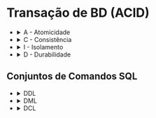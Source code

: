 <h1>Transação de BD (ACID)</h1>
<ul>
    <li>
        <details>
            <summary>A - Atomicidade</summary>
            <p>Seria a garantia de que a transação será feita totalmente ou não será feita. Nesse caso, a transação não é feita “pela metade”. Se por ventura uma operação da transação falhar, consequentemente, toda a transação falhará.</p>
        </details>
    </li>
    <li>
        <details>
            <summary>C - Consistência</summary>
            <p>Seria a proteção da integridade dos dados. Ou seja, se um banco de dados fizer uma operação que não seja válida, o processo será impedido e retornará para o estado inicial do processo.</p>
        </details>
    </li>
    <li>
        <details>
            <summary>I - Isolamento</summary>
            <p>A capacidade de isolamento seria o fato de uma transação não “atrapalhar” a outra e ocorrer de forma isolada, garantindo que sejam feitas de forma individual.</p>
        </details>
    </li>
    <li>
        <details>
            <summary>D - Durabilidade</summary>
            <p>Seria a preservação dos dados após as operações terem sido realizadas. Ou seja, uma vez que uma transação for efetuada, ela permanecerá dessa forma, mesmo que ocorram problemas graves no sistema, sem precisar de retrabalho.</p>
        </details>
    </li>
</ul>
<h2>Conjuntos de Comandos SQL</h2>
<ul>
    <li>
        <details>
            <summary>DDL</summary>
            <p>São os comandos que criam o bando de dados nos servidores, criam as tabelas, altera os índices, todo comando que altera a estrutura de um banco de dados. Alguns exemplos de comando DDL são:</p>
            <p>CREATE: Comando utilizado para criar uma base de dados ou tabela no banco de dados</p>
            <p>ALTER: Altera as propriedades das estruturas de um componente do banco de dados</p>
            <p>TRUNCATE: Apaga de forma definitiva os dados de uma tabela</p>
            <p>DROP: Apaga o componente da estrutura do banco de dados</p>
        </details>
    </li>
    <li>
        <details>
            <summary>DML</summary>
            <p>São os comandos utilizados para gerenciar os dados, alterando o conteúdo dos objetos contidos no banco de dados . Alguns exemplos de comando DML são:</p>
            <p>INSERT: Incluí dados dentro de uma tabela</p>
            <p>UPDATE: Altera os dados de dentro de uma tabela</p>
            <p>DELETE: Apaga os dados de dentro da uma tabela</p>
            <p>LOCK: Gerencia a concorrência de atualização de dados na mesma tabela</p>
        </details>
    </li>
    <li>
        <details>
            <summary>DCL</summary>
            <p>São os comandos que nos permite administrar o banco de dados, mas não a estrutura e sim o ambiente, como administração dos usuarios, como os dados serão armazenados no disco da máquina. Alguns exemplos de comando DCL são:</p>
            <p>COMMIT: Salva o estado do banco de dados de forma definitiva no disco da máquina</p>
            <p>ROLLBACK: Retorna um estado salvo préviamente no banco de dados</p>
            <p>SAVEPOINT: Salva o ponto prévio no banco de dados</p>
        </details>
    </li>
</ul>
